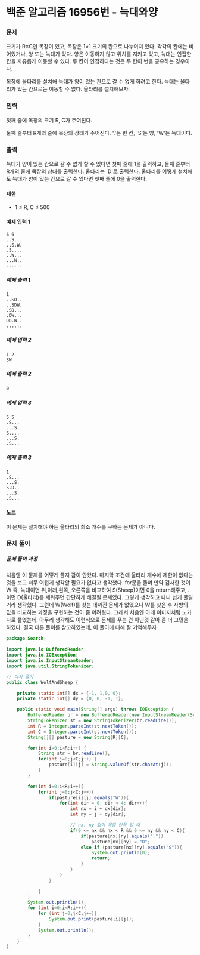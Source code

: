 # 백준 알고리즘 16956번 - 늑대와양 

### 문제

크기가 R×C인 목장이 있고, 목장은 1×1 크기의 칸으로 나누어져 있다. 각각의 칸에는 비어있거나, 양 또는 늑대가 있다. 양은 이동하지 않고 위치를 지키고 있고, 늑대는 인접한 칸을 자유롭게 이동할 수 있다. 두 칸이 인접하다는 것은 두 칸이 변을 공유하는 경우이다.

목장에 울타리를 설치해 늑대가 양이 있는 칸으로 갈 수 없게 하려고 한다. 늑대는 울타리가 있는 칸으로는 이동할 수 없다. 울타리를 설치해보자.

### 입력

첫째 줄에 목장의 크기 R, C가 주어진다.

둘째 줄부터 R개의 줄에 목장의 상태가 주어진다. '.'는 빈 칸, 'S'는 양, 'W'는 늑대이다.

### 출력

늑대가 양이 있는 칸으로 갈 수 없게 할 수 있다면 첫째 줄에 1을 출력하고, 둘째 줄부터 R개의 줄에 목장의 상태를 출력한다. 울타리는 'D'로 출력한다. 울타리를 어떻게 설치해도 늑대가 양이 있는 칸으로 갈 수 있다면 첫째 줄에 0을 출력한다.


#### 제한
- 1 ≤ R, C ≤ 500


#### 예제 입력 1
```
6 6
..S...
..S.W.
.S....
..W...
...W..
......
``` 

##### 예제 출력 1 
```
1
..SD..
..SDW.
.SD...
.DW...
DD.W..
......
```

##### 예제 입력 2 
```
1 2
SW
```

##### 예제 출력 2 
```
0
```

##### 예제 입력 3 
```
5 5
.S...
...S.
S....
...S.
.S...
```

##### 예제 출력 3 
```
1
.S...
...S.
S.D..
...S.
.S...
```

#### 노트

이 문제는 설치해야 하는 울타리의 최소 개수를 구하는 문제가 아니다.


### 문제 풀이

##### 문제 풀이 과정
처음엔 이 문제를 어떻게 풀지 감이 안왔다. 마지막 조건에 울타리 개수에 제한이 없다는 것을 보고 너무 어렵게 생각할 필요가 없다고 생각했다.
for문을 돌며 만약 검사한 것이 W 즉, 늑대이면 위,아래,왼쪽, 오른쪽을 비교하여 S(Sheep)이면 0을 return해주고, .이면 D(울타리)를 세워주면 간단하게 해결될 문제였다.
그렇게 생각하고 나니 쉽게 풀릴 거라 생각했다.
그런데 W(Wolf)를 찾는 데까진 문제가 없었으나 W를 찾은 후 사방의 값을 비교하는 과정을 구현하는 것이 좀 어려웠다.
그래서 처음엔 아래 이미지처럼 노가다로 풀었는데, 아무리 생각해도 이런식으로 문제를 푸는 건 아닌것 같아 좀 더 고민을 하였다.
결국 다른 풀이를 참고하였는데, 이 풀이에 대해 잘 기억해두자 

```java
package Search;

import java.io.BufferedReader;
import java.io.IOException;
import java.io.InputStreamReader;
import java.util.StringTokenizer;

// 다시 풀기
public class WolfAndSheep {

    private static int[] dx = {-1, 1,0, 0};
    private static int[] dy = {0, 0, -1, 1};

    public static void main(String[] args) throws IOException {
        BufferedReader br = new BufferedReader(new InputStreamReader(System.in));
        StringTokenizer st = new StringTokenizer(br.readLine());
        int R = Integer.parseInt(st.nextToken());
        int C = Integer.parseInt(st.nextToken());
        String[][] pasture = new String[R][C];

        for(int i=0;i<R;i++) {
            String str = br.readLine();
            for(int j=0;j<C;j++) {
                pasture[i][j] = String.valueOf(str.charAt(j));
            }
        }

        for(int i=0;i<R;i++){
            for(int j=0;j<C;j++){
                if(pasture[i][j].equals("W")){
                    for(int dir = 0; dir < 4; dir++){
                        int nx = i + dx[dir];
                        int ny = j + dy[dir];

                        // nx, ny 값이 목장 안쪽 일 때
                        if(0 <= nx && nx < R && 0 <= ny && ny < C){
                            if(pasture[nx][ny].equals("."))
                                pasture[nx][ny] = "D";
                            else if (pasture[nx][ny].equals("S")){
                                System.out.println(0);
                                return;
                            }
                        }
                    }
                }

            }
        }
        System.out.println(1);
        for (int i=0;i<R;i++){
            for (int j=0;j<C;j++){
                System.out.print(pasture[i][j]);
            }
            System.out.println();
        }
    }
}
```